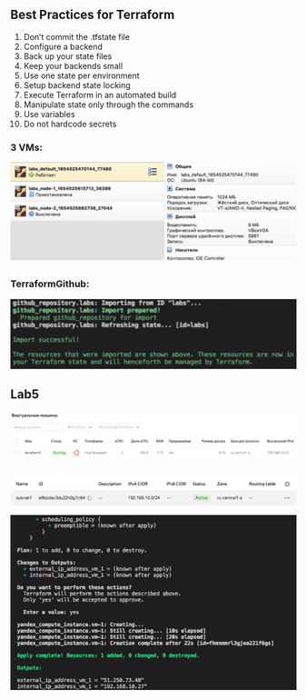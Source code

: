 ## Best Practices for Terraform

1. Don’t commit the .tfstate file
2. Configure a backend
3. Back up your state files
4. Keep your backends small
5. Use one state per environment
6. Setup backend state locking
7. Execute Terraform in an automated build
8. Manipulate state only through the commands
9. Use variables
10. Do not hardcode secrets


### 3 VMs:
![VMs](screenshots/VMs.png)

### TerraformGithub:
![TerraformGit](screenshots/TerraformGit.png)

## Lab5

![VMLab5](screenshots/VMLab5.png)

![SubnetLab5](screenshots/SubnetLab5.png)

![OutputLab5](screenshots/OutputsLab5.png)